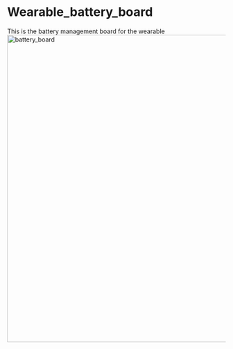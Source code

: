 # Wearable_battery_board
This is the battery management board for the wearable
<img width="710" alt="battery_board" src="https://github.com/user-attachments/assets/4398a661-c8ab-4c29-9264-40a597f5ad4f" />
